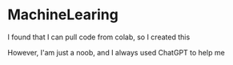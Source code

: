 # MachineLearing
I found that I can pull code from colab, so I created this

However, I'am just a noob, and I always used ChatGPT to help me
